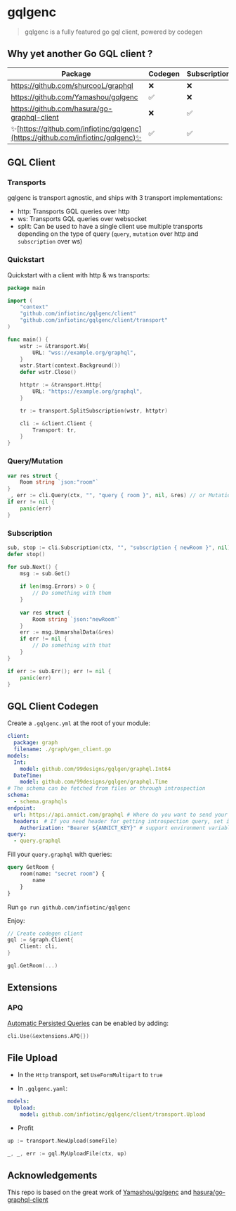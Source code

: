 # gqlgenc

> gqlgenc is a fully featured go gql client, powered by codegen 

## Why yet another Go GQL client ?

| Package                                     | Codegen | Subscription | Extensions |
|---------------------------------------------|---------|--------------|------------|
| https://github.com/shurcooL/graphql         | ❌      | ❌            |❌          |
| https://github.com/Yamashou/gqlgenc         | ✅      | ❌            |❌          |
| https://github.com/hasura/go-graphql-client | ❌      | ✅            |❌          |
| ✨[https://github.com/infiotinc/gqlgenc](https://github.com/infiotinc/gqlgenc)✨| ✅ | ✅ | ✅ |

## GQL Client

### Transports

gqlgenc is transport agnostic, and ships with 3 transport implementations:

- http: Transports GQL queries over http
- ws: Transports GQL queries over websocket
- split: Can be used to have a single client use multiple transports depending on the type of query (`query`, `mutation` over http and `subscription` over ws)

### Quickstart

Quickstart with a client with http & ws transports:

```go
package main

import (
    "context"
    "github.com/infiotinc/gqlgenc/client"
    "github.com/infiotinc/gqlgenc/client/transport"
)

func main() {
    wstr := &transport.Ws{
        URL: "wss://example.org/graphql",
    }
    wstr.Start(context.Background())
    defer wstr.Close()

    httptr := &transport.Http{
        URL: "https://example.org/graphql",
    }

    tr := transport.SplitSubscription(wstr, httptr)

    cli := &client.Client {
        Transport: tr,
    }
}
```

### Query/Mutation

```go
var res struct {
    Room string `json:"room"`
}
_, err := cli.Query(ctx, "", "query { room }", nil, &res) // or Mutation
if err != nil {
    panic(err)
}
```

### Subscription

```go
sub, stop := cli.Subscription(ctx, "", "subscription { newRoom }", nil)
defer stop()

for sub.Next() {
    msg := sub.Get()
    
    if len(msg.Errors) > 0 {
        // Do something with them
    }
    
    var res struct {
        Room string `json:"newRoom"`
    }
    err := msg.UnmarshalData(&res)
    if err != nil {
        // Do something with that
    }
}

if err := sub.Err(); err != nil {
    panic(err)
}
```

## GQL Client Codegen

Create a `.gqlgenc.yml` at the root of your module:

```yaml
client:
  package: graph
  filename: ./graph/gen_client.go
models:
  Int:
    model: github.com/99designs/gqlgen/graphql.Int64
  DateTime:
    model: github.com/99designs/gqlgen/graphql.Time
# The schema can be fetched from files or through introspection
schema:
  - schema.graphqls
endpoint:
  url: https://api.annict.com/graphql # Where do you want to send your request?
  headers:　# If you need header for getting introspection query, set it
    Authorization: "Bearer ${ANNICT_KEY}" # support environment variables
query:
  - query.graphql

```

Fill your `query.graphql` with queries:
```graphql
query GetRoom {
    room(name: "secret room") {
        name
    }
}
```

Run `go run github.com/infiotinc/gqlgenc`

Enjoy:
```go
// Create codegen client
gql := &graph.Client{
    Client: cli,
}

gql.GetRoom(...)
```

## Extensions

### APQ

[Automatic Persisted Queries](https://www.apollographql.com/docs/apollo-server/performance/apq/) can be enabled by adding:

```go
cli.Use(&extensions.APQ{})
```

## File Upload

- In the `Http` transport, set `UseFormMultipart` to `true`

- In `.gqlgenc.yaml`:

```yaml
models:
  Upload:
    model: github.com/infiotinc/gqlgenc/client/transport.Upload
```

- Profit

```go
up := transport.NewUpload(someFile)

_, _, err := gql.MyUploadFile(ctx, up)
```

## Acknowledgements

This repo is based on the great work of [Yamashou/gqlgenc](https://github.com/Yamashou/gqlgenc) and [hasura/go-graphql-client](https://github.com/hasura/go-graphql-client)
